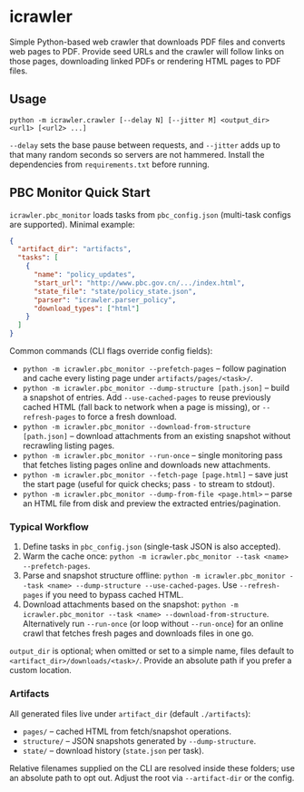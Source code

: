 # icrawler

Simple Python-based web crawler that downloads PDF files and converts web
pages to PDF. Provide seed URLs and the crawler will follow links on those
pages, downloading linked PDFs or rendering HTML pages to PDF files.

## Usage

```
python -m icrawler.crawler [--delay N] [--jitter M] <output_dir> <url1> [<url2> ...]
```

`--delay` sets the base pause between requests, and `--jitter` adds up to that
many random seconds so servers are not hammered. Install the dependencies from
`requirements.txt` before running.

## PBC Monitor Quick Start

`icrawler.pbc_monitor` loads tasks from `pbc_config.json` (multi-task configs are
supported). Minimal example:

```json
{
  "artifact_dir": "artifacts",
  "tasks": [
    {
      "name": "policy_updates",
      "start_url": "http://www.pbc.gov.cn/.../index.html",
      "state_file": "state/policy_state.json",
      "parser": "icrawler.parser_policy",
      "download_types": ["html"]
    }
  ]
}
```

Common commands (CLI flags override config fields):

- `python -m icrawler.pbc_monitor --prefetch-pages` – follow pagination and
  cache every listing page under `artifacts/pages/<task>/`.
- `python -m icrawler.pbc_monitor --dump-structure [path.json]` – build a
  snapshot of entries. Add `--use-cached-pages` to reuse previously cached HTML
  (fall back to network when a page is missing), or `--refresh-pages` to force a
  fresh download.
- `python -m icrawler.pbc_monitor --download-from-structure [path.json]` –
  download attachments from an existing snapshot without recrawling listing
  pages.
- `python -m icrawler.pbc_monitor --run-once` – single monitoring pass that
  fetches listing pages online and downloads new attachments.
- `python -m icrawler.pbc_monitor --fetch-page [page.html]` – save just the
  start page (useful for quick checks; pass `-` to stream to stdout).
- `python -m icrawler.pbc_monitor --dump-from-file <page.html>` – parse an HTML
  file from disk and preview the extracted entries/pagination.

### Typical Workflow

1. Define tasks in `pbc_config.json` (single-task JSON is also accepted).
2. Warm the cache once:
   `python -m icrawler.pbc_monitor --task <name> --prefetch-pages`.
3. Parse and snapshot structure offline:
   `python -m icrawler.pbc_monitor --task <name> --dump-structure --use-cached-pages`.
   Use `--refresh-pages` if you need to bypass cached HTML.
4. Download attachments based on the snapshot:
   `python -m icrawler.pbc_monitor --task <name> --download-from-structure`.
   Alternatively run `--run-once` (or loop without `--run-once`) for an online
   crawl that fetches fresh pages and downloads files in one go.

`output_dir` is optional; when omitted or set to a simple name, files default to
`<artifact_dir>/downloads/<task>/`. Provide an absolute path if you prefer a
custom location.

### Artifacts

All generated files live under `artifact_dir` (default `./artifacts`):

- `pages/` – cached HTML from fetch/snapshot operations.
- `structure/` – JSON snapshots generated by `--dump-structure`.
- `state/` – download history (`state.json` per task).

Relative filenames supplied on the CLI are resolved inside these folders; use an
absolute path to opt out. Adjust the root via `--artifact-dir` or the config.
